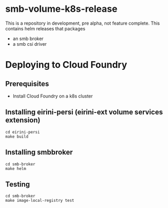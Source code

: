 # smb-volume-k8s-release
This is a repository in development, pre alpha, not feature complete.
This contains helm releases that packages

- an smb broker
- a smb csi driver


# Deploying to Cloud Foundry
## Prerequisites
- Install Cloud Foundry on a k8s cluster

## Installing eirini-persi (eirini-ext volume services extension)
```
cd eirini-persi
make build
```

## Installing smbbroker
```
cd smb-broker
make helm
```

## Testing 
```
cd smb-broker
make image-local-registry test
```
